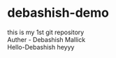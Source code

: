 # debashish-demo
this is my 1st git repository
<br>
Auther - Debashish Mallick
<br>
Hello-Debashish
heyyy